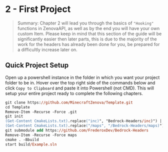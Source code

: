 # 2 - First Project

> Summary: Chapter 2 will lead you through the basics of `"Hooking"` functions in ZenovaAPI, as well as by the end you will have your own custom Item. Please keep in mind that this section of the guide will be significantly easier then later parts, this is due to the majority of the work for the headers has already been done for you, be prepared for a difficultly increase later on.

## Quick Project Setup
Open up a powershell instance in the folder in which you want your project folder to be in. Hover over the top right side of the commands below and click `Copy to Clipboard` and paste it into Powershell (not CMD). This will setup your entire project ready to complete the following chapters.
```ps
git clone https://github.com/MinecraftZenova/Template.git
cd Template
Remove-Item -Recurse -Force .git
git init
(Get-Content CmakeLists.txt).replace("inc)", "Bedrock-Headers/inc)") | Set-Content CMakeLists.txt
(Get-Content CmakeLists.txt).replace("/maps", "/Bedrock-Headers/maps)") | Set-Content CMakeLists.txt
git submodule add https://github.com/FrederoxDev/Bedrock-Headers
Remove-Item -Recurse -Force maps
cmake . -Bbuild
start build/Example.sln
```